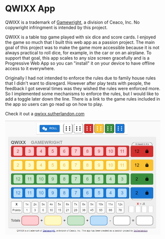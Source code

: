 # QWIXX App
QWIXX is a trademark of [Gamewright](https://gamewright.com), a division of Ceaco, Inc.
No copywright infringment is intended by this project.

QWIXX is a table top game played with six dice and score cards.  I enjoyed the game so much
that I built this web app as a passion project. The main goal of this project was to make the
game more accessible because it is not always practical to roll dice, for example, in the car
or on an airplane.  To support that goal, this app scales to any size screen gracefully and
is a Progressive Web App so you can "install" it on your device to have offline access to it
everywhere.  

Originally I had not intended to enforce the rules due to family house rules that I didn't
want to disregard.  However after play tests with people, the feedback I got several times
was they wished the rules were enforced more.  So I implemented some mechanisms to enforce
the rules, but I would like to add a toggle later down the line.  There is a link to the 
game rules included in the app so users can go read up on how to play.

Check it out a [qwixx.sutherlandon.com](https://qwixx.sutherlandon.com)

![QWIXX App Screenshot](./qwixx-app-showcase.jpg)
